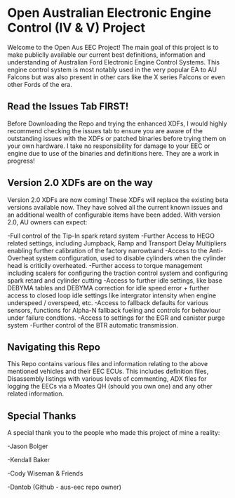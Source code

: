 # Open Australian Electronic Engine Control (IV & V) Project
Welcome to the Open Aus EEC Project! The main goal of this project is to make publiclly available our current best definitions, information and understanding of Australian Ford Electronic Engine Control Systems. This engine control system is most notably used in the very popular EA to AU Falcons but was also present in other cars like the X series Falcons or even other Fords of the era.

## Read the Issues Tab FIRST!
Before Downloading the Repo and trying the enhanced XDFs, I would highly recommend checking the issues tab to ensure you are aware of the outstanding issues with the XDFs or patched binaries before trying them on your own hardware. I take no responsibility for damage to your EEC or engine due to use of the binaries and definitions here. They are a work in progress!

## Version 2.0 XDFs are on the way
Version 2.0 XDFs are now coming! These XDFs will replace the existing beta versions available now. They have solved all the current known issues and an additional wealth of configurable items have been added. With version 2.0, AU owners can expect:

-Full control of the Tip-In spark retard system
-Further Access to HEGO related settings, including Jumpback, Ramp and Transport Delay Multipliers enabling further calibration of the factory narrowband
-Access to the Anti-Overheat system configuration, used to disable cylinders when the cylinder head is criticlly overheated.
-Further access to torque management including scalers for configuring the traction control system and configuring spark retard and cylinder cutting
-Access to further idle settings, like base DEBYMA tables and DEBYMA correction for idle speed error + further access to closed loop idle settings like intergrator intensity when engine underspeed / overspeed, etc.
-Access to fallback defaults for various sensors, functions for Alpha-N fallback fueling and controls for behaviour under failure condtions.
-Access to settings for the EGR and canister purge system
-Further control of the BTR automatic transmission.

## Navigating this Repo
This Repo contains various files and information relating to the above mentioned vehicles and their EEC ECUs. This includes definition files, Disassembly listings with various levels of commenting, ADX files for logging the EECs via a Moates QH (should you own one) and any other related information.


## Special Thanks
A special thank you to the people who made this project of mine a reality:

-Jason Bolger

-Kendall Baker

-Cody Wiseman & Friends

-Dantob (Github - aus-eec repo owner)
